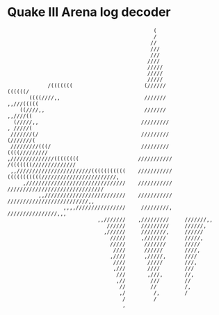 # Quake III Arena log decoder

	                                               (                                                      
	                                               /                                                      
	                                              //                                                      
	                                              ///                                                     
	                                              ///                                                     
	                                             ////                                                     
	                                             /////                                                    
	                                             /////                                                    
	                                             /////                                                    
	             /(((((((                       (//////                        ((((((/                    
	       ((((////,,                           ///////                           ,,///(((((              
	    ((////,,                                ///////                                ,,////((           
	  (/////,,                                 /////////                                 , /////(         
	 ///////(/                                 /////////                                 (///////(        
	 /////////(((/                             /////////                             ((((/////////        
	,//////////////((((((((                   ///////////                  /(((((((//////////////         
	 ,,////////////////////////(((((((((((    ///////////    (((((((((((////////////////////////,         
	     ,////////////////////////////////    ///////////    ///////////////////////////////              
	          ,,//////////////////////////    ///////////    //////////////////////////,,                 
	                  ,,,,////////////////     /////////,    ////////////////,,,                          
	                             ,,///////    ,/////////     ///////,,                                    
	                                //////     /////////     //////,                                      
	                               ,//////     ////////,     //////                                       
	                                 /////     ,///////      /////,                                       
	                                 /////      ///////      /////                                        
	                                  ////      //////       ////,                                        
	                                 ,////      ,/////,      ////                                         
	                                  ////       /////       ///,                                         
	                                  ,///       ////        ///                                          
	                                   ///       ,///,       //,                                          
	                                   ,//        ///        //                                           
	                                    //        //         /,                                           
	                                    ,/         /,        /                                            
	                                     /         /                                                      
	                                     ,                                                                